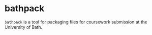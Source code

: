 # bathpack

`bathpack` is a tool for packaging files for coursework submission at the University of Bath.
